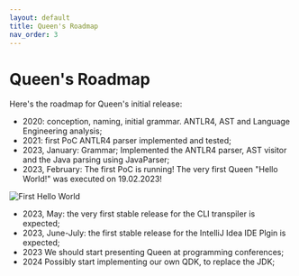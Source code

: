 ```yaml
---
layout: default
title: Queen's Roadmap
nav_order: 3
---
```


# Queen's Roadmap

Here's the roadmap for Queen's initial release:

- 2020: conception, naming, initial grammar. ANTLR4, AST and Language Engineering analysis;
- 2021: first PoC ANTLR4 parser implemented and tested;
- 2023, January: Grammar; Implemented the ANTLR4 parser, AST visitor and the Java parsing using JavaParser;
- 2023, February: The first PoC is running! The very first Queen "Hello World!" was executed on 19.02.2023!

<img src="https://queenlang.org/images/first_hello_world.png" alt="First Hello World">

- 2023, May: the very first stable release for the CLI transpiler is expected;
- 2023, June-July: the first stable release for the IntelliJ Idea IDE Plgin is expected;
- 2023 We should start presenting Queen at programming conferences;
- 2024 Possibly start implementing our own QDK, to replace the JDK;